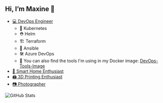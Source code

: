 ## Hi, I’m Maxine 👋   
- [💻 DevOps Engineer](https://github.com/stars/Maxine-N/lists/home-lab)
  - 🚢 Kubernetes
  - ⛑️ Helm
  - 🏗️ Terraform
  - 🤖 Ansible
  - 🛠️ Azure DevOps
  - 🐋 You can also find the tools I'm using in my Docker image: [DevOps-Tools-Image](https://github.com/Maxine-N/DevOps-Tools-Image)
- [🏡 Smart Home Enthusiast](https://github.com/stars/Maxine-N/lists/smart-home)
- [🖨️ 3D Printing Enthusiast](https://github.com/stars/Maxine-N/lists/3d-printing)
- [📷 Photographer](https://108.photos)

 ![GitHub Stats](https://github-readme-stats.vercel.app/api?username=Maxine-N&show_icons=true&theme=dracula&count_private=true&hide=stars)
